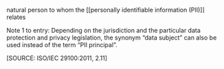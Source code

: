 natural person to whom the [[personally identifiable information (PII)]] relates

Note 1 to entry: Depending on the jurisdiction and the particular data protection and privacy legislation, the synonym “data subject” can also be used instead of the term “PII principal”.

\[SOURCE: ISO/IEC 29100:2011, 2.11\]